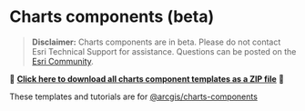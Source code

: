 # Charts components (beta)

> **Disclaimer:** Charts components are in beta. Please do not contact Esri Technical Support for assistance. Questions can be posted on the [Esri Community](https://community.esri.com/t5/arcgis-javascript-maps-sdk-questions/bd-p/arcgis-api-for-javascript-questions).

📁 **[Click here to download all charts component templates as a ZIP file](https://download-directory.github.io?url=https://github.com/Esri/jsapi-resources/tree/main/component-samples/charts-components/samples)** 📁

These templates and tutorials are for [@arcgis/charts-components](https://www.npmjs.com/package/@arcgis/charts-components)
